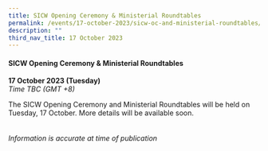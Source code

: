 ```yaml
---
title: SICW Opening Ceremony & Ministerial Roundtables
permalink: /events/17-october-2023/sicw-oc-and-ministerial-roundtables/
description: ""
third_nav_title: 17 October 2023
---
```

#### **SICW Opening Ceremony &amp; Ministerial Roundtables**

**17 October 2023 (Tuesday)**  
*Time TBC (GMT +8)*

The SICW Opening Ceremony and Ministerial Roundtables will be held on Tuesday, 17 October. More details will be available soon.
<br><br><br>
*Information is accurate at time of publication*